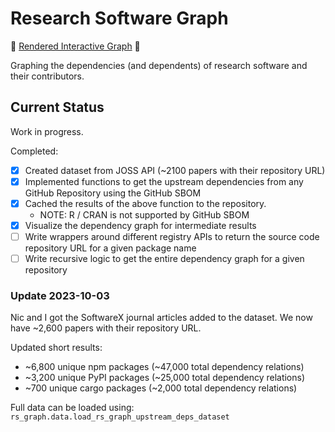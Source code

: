 # Research Software Graph

🚀 [Rendered Interactive Graph](https://evamaxfield.github.io/rs-graph/) 🚀

Graphing the dependencies (and dependents) of research software and their contributors.

## Current Status

Work in progress.

Completed:

- [x] Created dataset from JOSS API (~2100 papers with their repository URL)
- [x] Implemented functions to get the upstream dependencies from any GitHub Repository using the GitHub SBOM
- [x] Cached the results of the above function to the repository.
  - NOTE: R / CRAN is not supported by GitHub SBOM
- [x] Visualize the dependency graph for intermediate results
- [ ] Write wrappers around different registry APIs to return the source code repository URL for a given package name
- [ ] Write recursive logic to get the entire dependency graph for a given repository

### Update 2023-10-03

Nic and I got the SoftwareX journal articles added to the dataset. We now have ~2,600 papers with their repository URL.

Updated short results:
- ~6,800 unique npm packages (~47,000 total dependency relations)
- ~3,200 unique PyPI packages (~25,000 total dependency relations)
- ~700 unique cargo packages (~2,000 total dependency relations)

Full data can be loaded using: `rs_graph.data.load_rs_graph_upstream_deps_dataset`